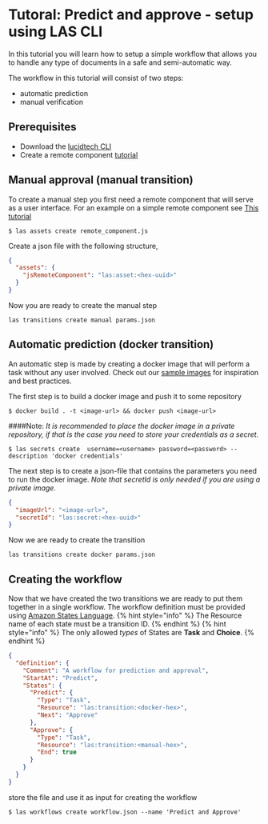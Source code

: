 
# Tutoral: Predict and approve - setup using LAS CLI 

In this tutorial you will learn how to setup a simple workflow that 
allows you to handle any type of documents in a safe and semi-automatic way.


The workflow in this tutorial will consist of two steps:
* automatic prediction
* manual verification 

## Prerequisites
* Download the [lucidtech CLI](https://github.com/LucidtechAI/las-cli)
* Create a remote component [tutorial](custom_approve_view.md)


## Manual approval (manual transition)
To create a manual step you first need a remote component that will serve 
as a user interface. For an example on a simple remote component see 
[This tutorial](https://github.com/LucidtechAI/flyt-form/tree/master/examples) 

```commandline
$ las assets create remote_component.js 
```

Create a json file with the following structure,
```json
{
  "assets": {
    "jsRemoteComponent": "las:asset:<hex-uuid>" 
  }
}
```

Now you are ready to create the manual step
```commandline
las transitions create manual params.json
```


## Automatic prediction (docker transition)
An automatic step is made by creating a docker image that will perform a task 
without any user involved. Check out our 
[sample images](https://github.com/LucidtechAI/las-docs/tree/master/docker-sample-images)
for inspiration and best practices. 

The first step is to build a docker image and push it to some repository
```commandline
$ docker build . -t <image-url> && docker push <image-url>
```

####Note:
*It is recommended to place the docker image in a private repository, 
if that is the case you need to store your credentials as a secret.*
```commandline
$ las secrets create  username=<username> password=<password> --description 'docker credentials'
```
The next step is to create a json-file that contains the parameters you need to run the docker image.
*Note that secretId is only needed if you are using a private image.*
```json
{
  "imageUrl": "<image-url>",
  "secretId": "las:secret:<hex-uuid>"
}
```

Now we are ready to create the transition
```commandline 
las transitions create docker params.json
```

## Creating the workflow
Now that we have created the two transitions we are ready to put them 
together in a single workflow. The workflow definition must be provided using 
[Amazon States Language](https://docs.aws.amazon.com/step-functions/latest/dg/concepts-amazon-states-language.html).
{% hint style="info" %}
The Resource name of each state must be a transition ID.
{% endhint %}
{% hint style="info" %}
The only allowed *types* of States are **Task** and **Choice**.
{% endhint %}


```json
{
  "definition": {
    "Comment": "A workflow for prediction and approval", 
    "StartAt": "Predict",
    "States": {
      "Predict": {
        "Type": "Task",
        "Resource": "las:transition:<docker-hex>",
        "Next": "Approve" 
      },
      "Approve": {
        "Type": "Task",
        "Resource": "las:transition:<manual-hex>",
        "End": true
      }
    }   
  }
}
```

store the file and use it as input for creating the workflow
```commandline
$ las workflows create workflow.json --name 'Predict and Approve' 
```
